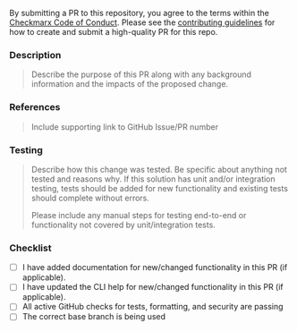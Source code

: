 By submitting a PR to this repository, you agree to the terms within the [Checkmarx Code of Conduct](../docs/code_of_conduct.md). Please see the [contributing guidelines](../docs/contributing.md) for how to create and submit a high-quality PR for this repo.

### Description

> Describe the purpose of this PR along with any background information and the impacts of the proposed change.

### References

> Include supporting link to GitHub Issue/PR number

### Testing

> Describe how this change was tested. Be specific about anything not tested and reasons why. If this solution has unit and/or integration testing, tests should be added for new functionality and existing tests should complete without errors.
>
> Please include any manual steps for testing end-to-end or functionality not covered by unit/integration tests.

### Checklist

- [ ] I have added documentation for new/changed functionality in this PR (if applicable).
- [ ] I have updated the CLI help for new/changed functionality in this PR (if applicable).
- [ ] All active GitHub checks for tests, formatting, and security are passing
- [ ] The correct base branch is being used